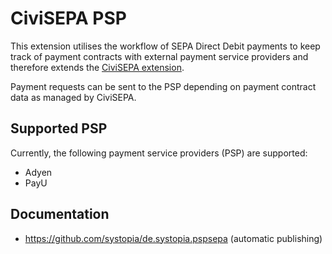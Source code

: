 # CiviSEPA PSP

This extension utilises the workflow of SEPA Direct Debit payments to keep
track of payment contracts with external payment service providers and therefore
extends the
[CiviSEPA extension](https://github.com/project60/org.project60.sepa).

Payment requests can be sent to the PSP depending on payment contract data as
managed by CiviSEPA.

## Supported PSP

Currently, the following payment service providers (PSP) are supported:
- Adyen
- PayU

## Documentation
- https://github.com/systopia/de.systopia.pspsepa (automatic publishing)